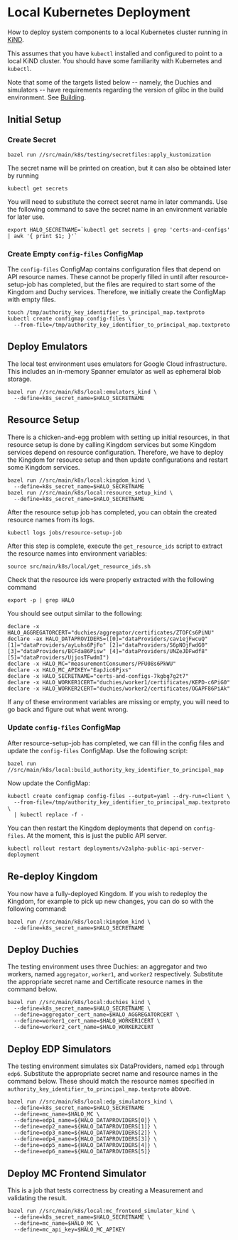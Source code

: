 # Local Kubernetes Deployment

How to deploy system components to a local Kubernetes cluster running in
[KiND](https://kind.sigs.k8s.io/).

This assumes that you have `kubectl` installed and configured to point to a
local KiND cluster. You should have some familiarity with Kubernetes and
`kubectl`.

Note that some of the targets listed below -- namely, the Duchies and
simulators -- have requirements regarding the version of glibc in the build
environment. See [Building](../../../../docs/building.md).

## Initial Setup

### Create Secret

```shell
bazel run //src/main/k8s/testing/secretfiles:apply_kustomization
```

The secret name will be printed on creation, but it can also be obtained later
by running

```shell
kubectl get secrets
```

You will need to substitute the correct secret name in later commands.
Use the following command to save the secret name in an environment variable
for later use.

```shell
export HALO_SECRETNAME=`kubectl get secrets | grep 'certs-and-configs' | awk '{ print $1; }'`
```

### Create Empty `config-files` ConfigMap

The `config-files` ConfigMap contains configuration files that depend on API
resource names. These cannot be properly filled in until after
resource-setup-job has completed, but the files are required to start some of
the Kingdom and Duchy services. Therefore, we initially create the ConfigMap
with empty files.

```shell
touch /tmp/authority_key_identifier_to_principal_map.textproto
kubectl create configmap config-files \
  --from-file=/tmp/authority_key_identifier_to_principal_map.textproto
```

## Deploy Emulators

The local test environment uses emulators for Google Cloud infrastructure. This
includes an in-memory Spanner emulator as well as ephemeral blob storage.

```shell
bazel run //src/main/k8s/local:emulators_kind \
  --define=k8s_secret_name=$HALO_SECRETNAME
```

## Resource Setup

There is a chicken-and-egg problem with setting up initial resources, in that
resource setup is done by calling Kingdom services but some Kingdom services
depend on resource configuration. Therefore, we have to deploy the Kingdom for
resource setup and then update configurations and restart some Kingdom services.

```shell
bazel run //src/main/k8s/local:kingdom_kind \
  --define=k8s_secret_name=$HALO_SECRETNAME
bazel run //src/main/k8s/local:resource_setup_kind \
  --define=k8s_secret_name=$HALO_SECRETNAME
```

After the resource setup job has completed, you can obtain the created resource
names from its logs.

```shell
kubectl logs jobs/resource-setup-job
```

After this step is complete, execute the `get_resource_ids` script to extract
the resource names into environment variables:

```shell
source src/main/k8s/local/get_resource_ids.sh
```

Check that the resource ids were properly extracted with the following command
```shell
export -p | grep HALO
```

You should see output similar to the following:

```
declare -x HALO_AGGREGATORCERT="duchies/aggregator/certificates/ZTOFCs6PiNU"
declare -ax HALO_DATAPROVIDERS=([0]="dataProviders/cav1ejFwcuQ" [1]="dataProviders/ayLuhs6PjFo" [2]="dataProviders/S6pNOjFwdG0" [3]="dataProviders/BCFda86Pisw" [4]="dataProviders/UNZeJDFwdf8" [5]="dataProviders/UjjosTFwdmI")
declare -x HALO_MC="measurementConsumers/PFU08s6PkWU"
declare -x HALO_MC_APIKEY="EapJic6Pjxs"
declare -x HALO_SECRETNAME="certs-and-configs-7kgbg7g2t7"
declare -x HALO_WORKER1CERT="duchies/worker1/certificates/KEPD-c6PiG0"
declare -x HALO_WORKER2CERT="duchies/worker2/certificates/OGAPF86PiAk"
```

If any of these environment variables are missing or empty, you will need to go back
and figure out what went wrong.

### Update `config-files` ConfigMap

After resource-setup-job has completed, we can fill in the config files and
update the `config-files` ConfigMap.  Use the following script:

```shell
bazel run //src/main/k8s/local:build_authority_key_identifier_to_principal_map
```

Now update the ConfigMap:

```shell
kubectl create configmap config-files --output=yaml --dry-run=client \
  --from-file=/tmp/authority_key_identifier_to_principal_map.textproto \
  | kubectl replace -f -
```

You can then restart the Kingdom deployments that depend on `config-files`. At
the moment, this is just the public API server.

```shell
kubectl rollout restart deployments/v2alpha-public-api-server-deployment
```

## Re-deploy Kingdom

You now have a fully-deployed Kingdom. If you wish to redeploy the Kingdom, for
example to pick up new changes, you can do so with the following command:

```shell
bazel run //src/main/k8s/local:kingdom_kind \
  --define=k8s_secret_name=$HALO_SECRETNAME
```

## Deploy Duchies

The testing environment uses three Duchies: an aggregator and two workers, named
`aggregator`, `worker1`, and `worker2` respectively. Substitute the appropriate
secret name and Certificate resource names in the command below.

```shell
bazel run //src/main/k8s/local:duchies_kind \
  --define=k8s_secret_name=$HALO_SECRETNAME \
  --define=aggregator_cert_name=$HALO_AGGREGATORCERT \
  --define=worker1_cert_name=$HALO_WORKER1CERT \
  --define=worker2_cert_name=$HALO_WORKER2CERT
```

## Deploy EDP Simulators

The testing environment simulates six DataProviders, named `edp1` through
`edp6`. Substitute the appropriate secret name and resource names in the command
below. These should match the resource names specified in
`authority_key_identifier_to_principal_map.textproto` above.

```shell
bazel run //src/main/k8s/local:edp_simulators_kind \
  --define=k8s_secret_name=$HALO_SECRETNAME
  --define=mc_name=$HALO_MC \
  --define=edp1_name=${HALO_DATAPROVIDERS[0]} \
  --define=edp2_name=${HALO_DATAPROVIDERS[1]} \
  --define=edp3_name=${HALO_DATAPROVIDERS[2]} \
  --define=edp4_name=${HALO_DATAPROVIDERS[3]} \
  --define=edp5_name=${HALO_DATAPROVIDERS[4]} \
  --define=edp6_name=${HALO_DATAPROVIDERS[5]}
```

## Deploy MC Frontend Simulator

This is a job that tests correctness by creating a Measurement and validating
the result.

```shell
bazel run //src/main/k8s/local:mc_frontend_simulator_kind \
  --define=k8s_secret_name=$HALO_SECRETNAME \
  --define=mc_name=$HALO_MC \
  --define=mc_api_key=$HALO_MC_APIKEY
```
